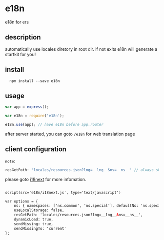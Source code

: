 # e18n
e18n for ers

## description

automatically use locales diretory in root dir. if not exits e18n will generate a startkit for you!

## install

```
  npm install --save e18n
```

## usage

```javascript
var app = express();

var e18n = require('e18n');

e18n.use(app); // have e18n before app.router


```

after server started, you can goto `/e18n` for web translation page

## client configuration

`note`: 

```javascript
resGetPath: 'locales/resources.json?lng=__lng__&ns=__ns__' // always should be set to this

```

please goto [i18next](https://github.com/i18next/i18next) for more infomation.

```html

script(src='e18n/i18next.js', type='text/javascript')

var options = {
    ns: { namespaces: ['ns.common', 'ns.special'], defaultNs: 'ns.special'},
    useLocalStorage: false,
    resGetPath: 'locales/resources.json?lng=__lng__&ns=__ns__',
    dynamicLoad: true,
    sendMissing: true,
    sendMissingTo: 'current'
};

```

